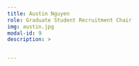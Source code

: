 ```yaml
---
title: Austin Nguyen
role: Graduate Student Recruitment Chair
img: austin.jpg
modal-id: 9
description: >


---
```

